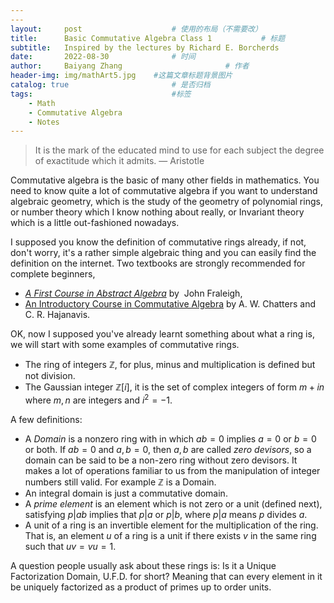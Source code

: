 ```yaml
---
---
layout:     post   				    # 使用的布局（不需要改）
title:      Basic Commutative Algebra Class 1			# 标题 
subtitle:   Inspired by the lectures by Richard E. Borcherds
date:       2022-08-30 				# 时间
author:     Baiyang Zhang 						# 作者
header-img: img/mathArt5.jpg 	#这篇文章标题背景图片
catalog: true 						# 是否归档
tags:								#标签
    - Math
    - Commutative Algebra
    - Notes
---
```


>It is the mark of the educated mind to use for each subject the degree of exactitude which it admits.
>— Aristotle


Commutative algebra is the basic of many other fields in mathematics. You need to know quite a lot of commutative algebra if you want to understand algebraic geometry, which is the study of the geometry of polynomial rings, or number theory which I know nothing about really, or Invariant theory which is a little out-fashioned nowadays.

I supposed you know the definition of commutative rings already, if not, don't worry, it's a rather simple algebraic thing and you can easily find the definition on the internet. Two textbooks are strongly recommended for complete beginners,
- [*A First Course in Abstract Algebra*](https://www.amazon.com/First-Course-Abstract-Algebra-7th/dp/0201763907) by  John Fraleigh,
- [An Introductory Course in Commutative Algebra](https://www.amazon.com/Introductory-Commutative-Algebra-Science-Publications/dp/0198501447/ref=sr_1_1?crid=GZ3K9KD5JH2I&keywords=an+introductory+course+in+commutative+algebra&qid=1661817436&s=books&sprefix=an+introductory+course+in+commutative+algeb%2Cstripbooks%2C446&sr=1-1) by A. W. Chatters and C. R. Hajanavis.

OK, now I supposed you've already learnt something about what a ring is, we will start with some examples of commutative rings. 

- The ring of integers $\mathbb{Z}$, for plus, minus and multiplication is defined but not division.
- The Gaussian integer $\mathbb{Z}[i]$, it is the set of complex integers of form $m + i n$ where $m,n$ are integers and $i^{2}=-1$.

A few definitions:
- A *Domain* is a nonzero ring with in which $ab = 0$ implies $a=0$ or $b=0$ or both. If $ab=0$ and $a,b=0$, then $a,b$ are called *zero devisors*, so a domain can be said to be a non-zero ring without zero devisors. It makes a lot of operations familiar to us from the manipulation of integer numbers still valid. For example $\mathbb{Z}$ is a Domain. 
- An integral domain is just a commutative domain.
- A *prime element* is an element which is not zero or a unit (defined next), satisfying $p | ab$ implies that $p | a$ or $p|b$, where $p|a$ means $p$ divides $a$.
- A unit of a ring is an invertible element for the multiplication of the ring. That is, an element $u$ of a ring is a unit if there exists $v$ in the same ring such that $uv = vu =1$.

A question people usually ask about these rings is: Is it a Unique Factorization Domain, U.F.D. for short? Meaning that can every element in it be uniquely factorized as a product of primes up to order units. 
